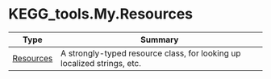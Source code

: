 ﻿
# KEGG_tools.My.Resources

|Type|Summary|
|----|-------|
|[Resources](./Resources.md)|A strongly-typed resource class, for looking up localized strings, etc.|

